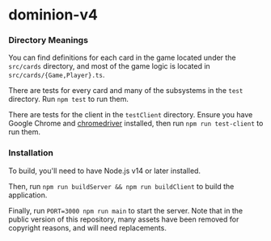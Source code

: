 dominion-v4
=====
### Directory Meanings

You can find definitions for each card in the game located under the `src/cards` directory, and most of the game logic
is located in `src/cards/{Game,Player}.ts`.

There are tests for every card and many of the subsystems in the `test` directory. Run `npm test` to run them.

There are tests for the client in the `testClient` directory. Ensure you have Google Chrome and [chromedriver](https://chromedriver.chromium.org/) installed, then run `npm run test-client` to run them.

### Installation
To build, you'll need to have Node.js v14 or later installed.

Then, run `npm run buildServer && npm run buildClient` to build the application.

Finally, run `PORT=3000 npm run main` to start the server. Note that in the public version of this repository,
many assets have been removed for copyright reasons, and will need replacements.